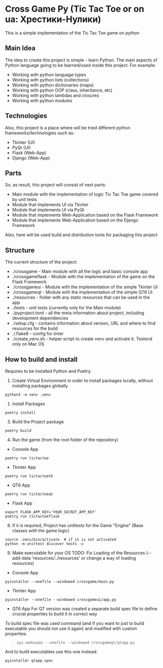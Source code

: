 # Cross Game Py (Tic Tac Toe or on ua: Хрестики-Нулики)
This is a simple implementation of the Tic Tac Toe game on python

## Main Idea
The idea to create this project is simple - learn Python.
The main aspects of Python language going to be learned/used inside this project.
For example:
- Working with python language types
- Working with python lists (collections)
- Working with python dictionaries (maps)
- Working with python OOP (class, inheritance, etc)
- Working with python lambdas and closures
- Working with python modules

## Technologies
Also, this project is a place where will be tried different python frameworks/technologies such as:
- Tkinter (UI)
- PyQt (UI)
- Flask (Web-App)
- Django (Web-App)

## Parts
So, as result, this project will consist of next parts:
- Main module with the implementation of logic Tic Tac Toe game covered by unit tests
- Module that implements UI via Tkinter
- Module that implements UI via PyQt
- Module that implements Web-Application based on the Flask Framework
- Module that implements Web-Application based on the Django Framework

Also, here will be used build and distribution tools for packaging this project

## Structure
The current structure of the project:

- ./crossgame - Main module with all the logic and basic console app
- ./crossgameflask - Module with the implementation of the game on the Flask Framework
- ./crossgameui - Module with the implementation of the simple Tkinter UI
- ./crossgameqt - Module with the implementation of the simple QT6 UI
- ./resources - folder with any static resources that can be used in the app
- ./tests - unit tests (currently only for the Main module)
- ./pyproject.toml - all the meta information about project, including development dependencies
- ./setup.cfg - contains information about version, URL and where to find resources for the build
- ./.flake8 - config for linter
- ./create_venv.sh - helper script to create venv and activate it. Testend only on Mac OS

## How to build and install

Requires to be installed Python and Poetry.

1. Create Virtual Environment in order to install packages locally, without installing packages globally
```Shell
python3 -m venv .venv
```
1. Install Packages
```Shell
poetry install
```
3. Build the Project package
```Shell
poetry build
```
4. Run the game (from the root folder of the repository)
- Console App
```Shell
poetry run tictactoe  
```

- Tkinter App

```Shell
poetry run tictactoetk
```

- QT6 App

```Shell
poetry run tictactoeqt
```

- Flask App

```shell
export FLASK_APP_KEY='YOUR_SECRET_APP_KEY'
poetry run tictactoeflask
```

8. If it is required, Project has unittests for the Game "Engine" (Base classes with the game logic)

```Shell
source .venv/bin/activate  # if it is not activated
python -m unittest discover tests -v
```

9. Make executable for your OS
   TODO: Fix Loading of the Resources (--add-data 'resources/:./resources' or change a way of loading resources)

- Console App

```Shell
pyinstaller --onefile --windowed crossgame/main.py
```
- Tkinter App
```Shell
pyinstaller --onefile --windowed crossgameui/app.py
```
- QT6 App
For QT version was created a separate build spec file to define crucial properties to build it in correct way

To build spec file was used command (and if you want to just to build executable you should not use it again) and modified with custom properties:
> ```shell
> pyi-makespec --onefile --windowed crossgameqt/qtapp.py
> ```

And to build executables use this one instead:

```shell
pyinstaller qtapp.spec
```
